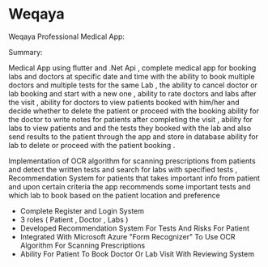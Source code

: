 # Weqaya

Weqaya Professional Medical App:

Summary:

Medical App using flutter and .Net Api , complete medical app for booking labs and doctors at specific date and time with the ability to book multiple doctors and multiple tests for the same Lab ,
the ability to cancel doctor or lab booking and start with a new one , ability to rate doctors and labs after the visit , ability for doctors to view patients booked with him/her and decide whether to delete the patient or proceed with the booking 
ability for the doctor to write notes for patients after completing the visit , ability for labs to view patients and and the tests they booked with the lab and also send results to the patient through the app and store in database
ability for lab to delete or proceed with the patient booking .

Implementation of OCR algorithm for scanning prescriptions from patients and detect the written tests and search for labs with specified tests ,
Recommendation System for patients that takes important info from patient and upon certain criteria the app recommends some important tests and which lab to book based on the patient location and preference 

- Complete Register and Login System
- 3 roles ( Patient , Doctor , Labs )
- Developed Recommendation System For Tests And Risks For Patient
- Integrated With Microsoft Azure "Form Recognizer" To Use OCR Algorithm For Scanning Prescriptions
- Ability For Patient To Book Doctor Or Lab Visit With Reviewing System

